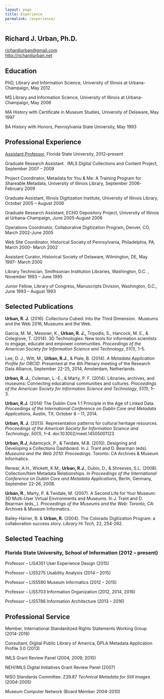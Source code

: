 ```yaml
---
layout: page
title: Experience
permalink: /experience/
---
```

## Richard J. Urban, Ph.D.
richardjurban@gmail.com <br />
http://richardjurban.net

## Education
PhD, Library and Information Science, University of Illinois at Urbana-Champaign, May 2012

MS Library and Information Science, University of Illinois at Urbana-Champaign, May 2006

MA History with Certificate in Museum Studies, University of Delaware, May 1997

BA History with Honors, Pennsylvania State University, May 1993

## Professional Experience
[Assistant Professor](http://chi.cci.fsu.edu), Florida State University, 2012–present

Graduate Research Assistant.  IMLS Digital Collections and Content Project, September 2007 – 2009

Project Coordinator, Metadata for You & Me: A Training Program for Shareable Metadata, University of Illinois Library, September 2006- February 2009

Graduate Assistant, Illinois Digitization Institute, University of Illinois Library, October 2005 – August 2006

Graduate Research Assistant, ECHO Depository Project, University of Illinois at Urbana-Champaign, June 2005-August 2006

Operations Coordinator, Collaborative Digitization Program, Denver, CO, March 2002-June 2005

Web Site Coordinator, Historical Society of Pennsylvania, Philadelphia, PA, March 2000- March 2002

Assistant Curator, Historical Society of Delaware, Wilmington, DE, May 1997- March 2000

Library Technician, Smithsonian Institution Libraries, Washington, D.C. , November 1993 – June 1995 

Junior Fellow, Library of Congress, Manuscripts Division, Washington, D.C., June 1993 – August 1993

## Selected Publications
**Urban, R. J.** (2016). Collections Cubed: Into the Third Dimension.  Museums and the Web 2016, Museums and the Web. 

Garcia, M. M., Messner, K., **Urban, R. J.,** Tripodis, S., Hancock, M. E., & Colegrove, T. (2014). 3D Technologies: New tools for information scientists to engage, educate and empower communities. _Proceedings of the American Society for Information Science and Technology_, _51_(1), 1–5. 

Lee, D. J., Witt, M., **Urban, R.J.**, & Plale, B. (2014). _A Metadata Application Profile for ORCID_. Presented at the 4th Plenary meeting of the Research Data Alliance, September 22-25, 2014, Amsterdam, Netherlands.

**Urban, R. J.,** Coleman, L.-E., & Marty, P. F. (2014). Libraries, archives, and museums: Connecting educational communities and cultures. _Proceedings of the American Society for Information Science and Technology_, _51_(1), 1–3. 

**Urban, R.J.** (2014) The Dublin Core 1:1 Principle in the Age of Linked Data. _Proceedings of the International Conference on Dublin Core and Metadata Applications_, Austin, TX, October 8 – 11, 2014.

**Urban, R. J.** (2013). Representation patterns for cultural heritage resources. _Proceedings of the American Society for Information Science and Technology_, _50_(1), 1–4. doi:10.1002/meet.14505001123

**Urban, R.J**, Adamcyck, P., & Twidale, M.B. (2010). Designing and Developing a Collections Dashboard. In J. Trant and D. Bearman (eds). _Museums and the Web 2010: Proceedings_. Toronto: CA Archives & Museum Informatics. 

Renear, A.H., Wickett, K.M., **Urban, R.J.**, Dubin, D., & Shreeves, S.L. (2008). Collection/Item Metadata Relationships. In _Proceedings of the International Conference on Dublin Core and Metadata Applications_, Berlin, Germany, September 22-26, 2008.

**Urban, R.**, Marty, P. & Twidale, M. (2007). A Second Life for Your Museum: 3D Multi-User Virtual Environments and Museums. In J. Trant and D. Bearman (eds_.). _Proceedings of the Museums and the Web: Toronto, CA_: Archives & Museum Informatics.

Bailey-Hainer, B. & **Urban, R.** (2004). The Colorado Digitization Program: a collaboration success story. _Library Hi Tech,_ 22, 254-262.

## Selected Teaching

### Florida State University, School of Information (2012 – present)

Professor – LIS4351 User Experience Design (2015)

Professor – LIS5275 Usability Analysis (2014 – 2015)

Professor – LIS5590 Museum Informatics (2012 – 2015)

Professor – LIS5703 Information Organization (2012, 2014, 2016)

Professor – LIS5786 Information Architecture (2013 – 2016)

## Professional Service
Member, International Standardized Rights Statements Working Group (2014-2016)

Consultant, Digital Public Library of America, DPLA Metadata Application Profile 3.0 (2013)

IMLS Grant Review Panel (2004, 2009, 2010)

NEH/IMLS Digital Initiatives Grant Review Panel (2007)

NISO Standards Committee. Z39.87 _Technical Metadata for Still Images_ (2004-2005)

Museum Computer Network (Board Member 2004-2010)
